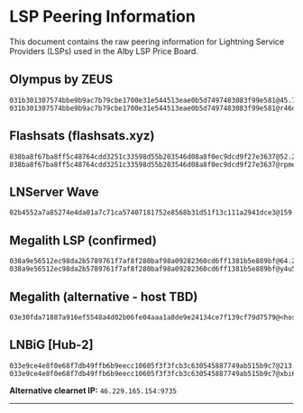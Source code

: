 # LSP Peering Information

This document contains the raw peering information for Lightning Service Providers (LSPs) used in the Alby LSP Price Board.

## Olympus by ZEUS
```
031b301307574bbe9b9ac7b79cbe1700e31e544513eae0b5d7497483083f99e581@45.79.192.236:9735
031b301307574bbe9b9ac7b79cbe1700e31e544513eae0b5d7497483083f99e581@r46dwvxcdri754hf6n3rwexmc53h5x4natg5g6hidnxfzejm5xrqn2id.onion:9735
```

## Flashsats (flashsats.xyz)
```
038ba8f67ba8ff5c48764cdd3251c33598d55b203546d08a8f0ec9dcd9f27e3637@52.24.240.84:9735
038ba8f67ba8ff5c48764cdd3251c33598d55b203546d08a8f0ec9dcd9f27e3637@rpmeiboyov7obu7xvs4lsyaurimwlusvd4sqy5scrtfzrh5xoa7hllyd.onion:9735
```

## LNServer Wave
```
02b4552a7a85274e4da01a7c71ca57407181752e8568b31d51f13c111a2941dce3@159.223.176.115:48049
```

## Megalith LSP (confirmed)
```
038a9e56512ec98da2b5789761f7af8f280baf98a09282360cd6ff1381b5e889bf@64.23.162.51:9735
038a9e56512ec98da2b5789761f7af8f280baf98a09282360cd6ff1381b5e889bf@y4u5v6vqenjr4wlnpcp4ekftpyfrsu2sewcrzcl7ob2lctwqcvqpocid.onion:9735
```

## Megalith (alternative - host TBD)
```
03e30fda71887a916ef5548a4d02b06fe04aaa1a8de9e24134ce7f139cf79d7579@<host>:9735
```

## LNBiG [Hub-2]
```
033e9ce4e8f0e68f7db49ffb6b9eecc10605f3f3fcb3c630545887749ab515b9c7@213.174.156.72:9735
033e9ce4e8f0e68f7db49ffb6b9eecc10605f3f3fcb3c630545887749ab515b9c7@xbi6bipfby6prt6wddufgv5mq4mx2ihxsy4u4hycd73qfgc3oslonuid.onion:9735
```
**Alternative clearnet IP:** `46.229.165.154:9735`

---

